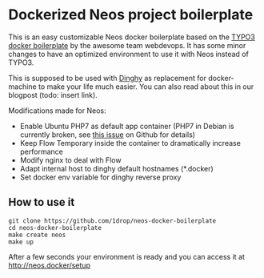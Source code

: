 # Dockerized Neos project boilerplate

This is an easy customizable Neos docker boilerplate based on the [TYPO3 docker boilerplate](https://github.com/webdevops/TYPO3-docker-boilerplate) by the awesome team webdevops.
It has some minor changes to have an optimized environment to use it with Neos instead of TYPO3.

This is supposed to be used with [Dinghy](https://github.com/codekitchen/dinghy) as replacement for docker-machine
to make your life much easier.
You can also read about this in our blogpost (todo: insert link).

Modifications made for Neos:

* Enable Ubuntu PHP7 as default app container (PHP7 in Debian is currently broken, see [this issue](https://github.com/gplessis/dotdeb-php/issues/124) on Github for details)
* Keep Flow Temporary inside the container to dramatically increase performance
* Modify nginx to deal with Flow
* Adapt internal host to dinghy default hostnames (*.docker)
* Set docker env variable for dinghy reverse proxy

## How to use it

    git clone https://github.com/1drop/neos-docker-boilerplate
    cd neos-docker-boilerplate
    make create neos
    make up
    
After a few seconds your environment is ready and you can access it at http://neos.docker/setup
